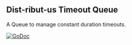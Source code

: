 ## Dist-ribut-us Timeout Queue
A Queue to manage constant duration timeouts.

[![GoDoc](https://godoc.org/github.com/dist-ribut-us/timeoutqueue?status.svg)](https://godoc.org/github.com/dist-ribut-us/timeoutqueue)